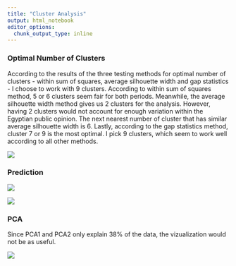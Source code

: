 ```yaml
---
title: "Cluster Analysis"
output: html_notebook
editor_options: 
  chunk_output_type: inline
---
```



### Optimal Number of Clusters

According to the results of the three testing methods for optimal number of clusters - within sum of squares, average silhouette width and gap statistics - I choose to work with 9 clusters. 
According to within sum of squares method, 5 or 6 clusters seem fair for both periods. Meanwhile, the average silhouette width method gives us 2 clusters for the analysis. However, having 2 clusters would not account for enough variation within the Egyptian public opinion. The next nearest number of cluster that has similar average silhouette width is 6. Lastly, according to the gap statistics method, cluster 7 or 9 is the most optimal. I pick 9 clusters, which seem to work well according to all other methods.  

![](cluster.png)


### Prediction


![](t1.png)  

![](t2.png)


### PCA

Since PCA1 and PCA2 only explain 38% of the data, the vizualization would not be as useful.  


![](pca.png)  
